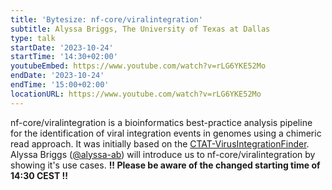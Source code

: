 ```yaml
---
title: 'Bytesize: nf-core/viralintegration'
subtitle: Alyssa Briggs, The University of Texas at Dallas
type: talk
startDate: '2023-10-24'
startTime: '14:30+02:00'
youtubeEmbed: https://www.youtube.com/watch?v=rLG6YKE52Mo
endDate: '2023-10-24'
endTime: '15:00+02:00'
locationURL: https://www.youtube.com/watch?v=rLG6YKE52Mo
---
```


nf-core/viralintegration is a bioinformatics best-practice analysis pipeline for the identification of viral integration events in genomes using a chimeric read approach. It was initially based on the [CTAT-VirusIntegrationFinder](https://github.com/broadinstitute/CTAT-VirusIntegrationFinder). Alyssa Briggs ([@alyssa-ab](https://github.com/alyssa-ab)) will introduce us to nf-core/viralintegration by showing it's use cases.
**!! Please be aware of the changed starting time of 14:30 CEST !!**
